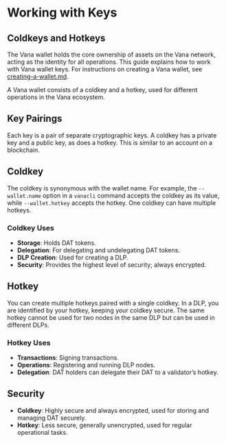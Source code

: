 # Working with Keys

## Coldkeys and Hotkeys

The Vana wallet holds the core ownership of assets on the Vana network, acting as the identity for all operations. This guide explains how to work with Vana wallet keys. For instructions on creating a Vana wallet, see [creating-a-wallet.md](creating-a-wallet.md "mention").

A Vana wallet consists of a coldkey and a hotkey, used for different operations in the Vana ecosystem.&#x20;

## **Key Pairings**

Each key is a pair of separate cryptographic keys. A coldkey has a private key and a public key, as does a hotkey. This is similar to an account on a blockchain.

## Coldkey

The coldkey is synonymous with the wallet name. For example, the `--wallet.name` option in a `vanacli` command accepts the coldkey as its value, while `--wallet.hotkey` accepts the hotkey. One coldkey can have multiple hotkeys.

### **Coldkey Uses**

* **Storage**: Holds DAT tokens.
* **Delegation**: For delegating and undelegating DAT tokens.
* **DLP Creation**: Used for creating a DLP.
* **Security**: Provides the highest level of security; always encrypted.

## Hotkey

You can create multiple hotkeys paired with a single coldkey. In a DLP, you are identified by your hotkey, keeping your coldkey secure. The same hotkey cannot be used for two nodes in the same DLP but can be used in different DLPs.

### **Hotkey Uses**

* **Transactions**: Signing transactions.
* **Operations**: Registering and running DLP nodes.
* **Delegation**: DAT holders can delegate their DAT to a validator’s hotkey.

## Security

* **Coldkey**: Highly secure and always encrypted, used for storing and managing DAT securely.
* **Hotkey**: Less secure, generally unencrypted, used for regular operational tasks.

